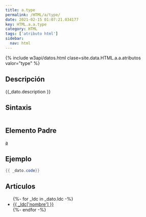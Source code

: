 ```yaml
---
title: a.type
permalink: /HTML/a/type/
date: 2021-02-15 01:07:21.034177
key: HTML.a.a.type
category: HTML
tags: ['atributo html']
sidebar: 
  nav: html
---
```


{% include w3api/datos.html clase=site.data.HTML.a.a.atributos valor="type" %}

## Descripción
{{_dato.description }}

## Sintaxis
~~~html
~~~

## Elemento Padre
[a](/HTML/a/)

## Ejemplo
~~~java
{{ _dato.code}}
~~~

## Artículos
<ul>
{%- for _ldc in _dato.ldc -%}
   <li>
       <a href="{{_ldc['url'] }}">{{ _ldc['nombre'] }}</a>
   </li>
{%- endfor -%}
</ul>
